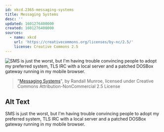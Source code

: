 ```yaml
---
id: xkcd.2365-messaging-systems
title: Messaging Systems
desc: ''
updated: 1601276400000
created: 1601276400000
sources:
  - name: xkcd
    url: 'https://creativecommons.org/licenses/by-nc/2.5/'
    license: Creative Commons 2.5
---
```

![SMS is just the worst, but I'm having trouble convincing people to adopt my preferred system, TLS IRC with a local server and a patched DOSBox gateway running in my mobile browser.](https://imgs.xkcd.com/comics/messaging_systems.png)
> "[Messaging Systems](https://xkcd.com/2365/)", by Randall Munroe, licensed under Creative Commons Attribution-NonCommercial 2.5 License

## Alt Text
SMS is just the worst, but I'm having trouble convincing people to adopt my preferred system, TLS IRC with a local server and a patched DOSBox gateway running in my mobile browser.
